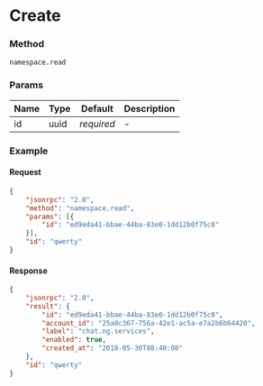 # Create

### Method

```
namespace.read
```

### Params

Name  | Type   | Default    | Description
----- | ------ | ---------- | ------------------
id    | uuid   | _required_ | -

### Example

#### Request

```json
{
    "jsonrpc": "2.0",
    "method": "namespace.read",
    "params": [{
        "id": "ed9eda41-bbae-44ba-83e0-1dd12b0f75c0"
    }],
    "id": "qwerty"
}
```

#### Response

```json
{
    "jsonrpc": "2.0",
    "result": {
        "id": "ed9eda41-bbae-44ba-83e0-1dd12b0f75c0",
        "account_id": "25a0c367-756a-42e1-ac5a-e7a2b6b64420",
        "label": "chat.ng.services",
        "enabled": true,
        "created_at": "2018-05-30T08:40:00"
    },
    "id": "qwerty"
}
```
